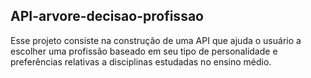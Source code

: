 ## API-arvore-decisao-profissao
Esse projeto consiste na construção de uma API que ajuda o usuário a escolher uma profissão baseado em seu tipo de personalidade e preferências relativas a disciplinas estudadas no ensino médio.

